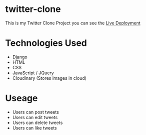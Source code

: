 # twitter-clone
This is my Twitter Clone Project you can see the [Live Deployment](https://jay-tweetclone.herokuapp.com/)

# Technologies Used
 - Django
 - HTML
 - CSS
 - JavaScript / JQuery
 - Cloudinary (Stores images in cloud)
 # Useage
  - Users can post tweets
  - Users can edit tweets
  - Users can delete tweets
  - Users can like tweets
